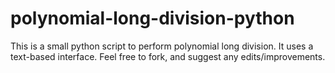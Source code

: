 # polynomial-long-division-python
This is a small python script to perform polynomial long division. It uses a text-based interface. Feel free to fork, and suggest any edits/improvements.
